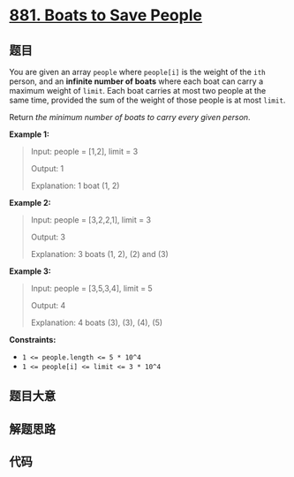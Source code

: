 # [881. Boats to Save People](https://leetcode.com/problems/boats-to-save-people/)

## 题目

You are given an array `people` where `people[i]` is the weight of the `ith`
person, and an **infinite number of boats** where each boat can carry a
maximum weight of `limit`. Each boat carries at most two people at the same
time, provided the sum of the weight of those people is at most `limit`.

Return _the minimum number of boats to carry every given person_.

**Example 1:**

> Input: people = [1,2], limit = 3
>
> Output: 1
>
> Explanation: 1 boat (1, 2)

**Example 2:**

> Input: people = [3,2,2,1], limit = 3
>
> Output: 3
>
> Explanation: 3 boats (1, 2), (2) and (3)

**Example 3:**

> Input: people = [3,5,3,4], limit = 5
>
> Output: 4
>
> Explanation: 4 boats (3), (3), (4), (5)

**Constraints:**

- `1 <= people.length <= 5 * 10^4`
- `1 <= people[i] <= limit <= 3 * 10^4`

## 题目大意

## 解题思路

## 代码

```javascript

```
